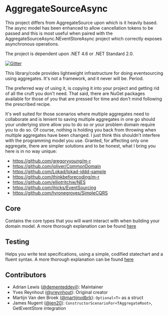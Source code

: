 AggregateSourceAsync
====================

This project differs from AggregateSource upon which is it heavily based. The async model has been enhanced to allow cancellation tokens to be passed and this is most useful when paired with the AggregateSourceAsync.NEventStoreAsync project which correctly exposes asynchronous operations.

The project is dependent upon .NET 4.6 or .NET Standard 2.0.

[![Gitter](https://badges.gitter.im/Join%20Chat.svg)](https://gitter.im/yreynhout/AggregateSource?utm_source=badge&utm_medium=badge&utm_campaign=pr-badge&utm_content=badge)

This library/code provides lightweight infrastructure for doing eventsourcing using aggregates. It's not a framework, and it never will be. Period.

The preferred way of using it, is copying it into your project and getting rid of all the cruft you don't need. That said, there are NuGet packages available for those of you that are pressed for time and don't mind following the prescribed recipe.

It's well suited for those scenarios where multiple aggregates need to collaborate and is lenient to saving multiple aggregates in one go should your underlying store allow you to do so or your problem domain require you to do so. Of course, nothing is holding you back from throwing when multiple aggregates have been changed. I just think this shouldn't interfere with the programming model you use. Granted, for affecting only one aggregate, there are simpler solutions and to be honest, what I bring you here is in no way unique:

* https://github.com/gregoryyoung/m-r
* https://github.com/joliver/CommonDomain
* https://github.com/Lokad/lokad-iddd-sample
* https://github.com/thinkbeforecoding/m-r
* https://github.com/elliotritchie/NES
* https://github.com/jhicks/EventSourcing
* https://github.com/tyronegroves/SimpleCQRS

## Core

Contains the core types that you will want interact with when building your domain model. A more thorough explanation can be found [here](src/Core/AggregateSource/README.md)

## Testing

Helps you write test specifications, using a simple, codified statechart and a fluent syntax.  A more thorough explanation can be found [here](src/Testing/AggregateSource.Testing/README.md)

## Contributors

* Adrian Lewis ([@dementeddevil](https://github.com/dementeddevil)): Maintainer
* Yves Reynhout ([@yreynhout](https://github.com/yreynhout)): Original creator
* Martijn Van den Broek ([@martijnvdbrk](https://github.com/martijnvdbrk)): ```Optional<T>``` as a struct
* James Nugent ([@jen20](https://github.com/jen20)): ```ConstructorScenarioFor<TAggregateRoot>```, GetEventStore integration
